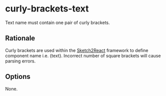 # curly-brackets-text

Text name must contain one pair of curly brackets.

## Rationale

Curly brackets are used within the [Sketch2React](https://sketch2react.gitbook.io/sketch2react-io/) framework to define component name i.e. {text}. Incorrect number of square brackets will cause parsing errors.

## Options

None.
